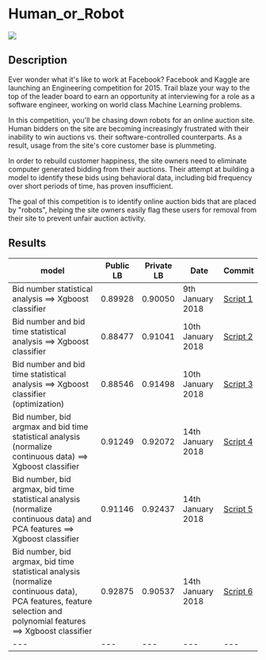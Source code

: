 # Human_or_Robot

![](https://niccollsanddimes.files.wordpress.com/2015/06/robot-woman-office.jpg)

## Description
Ever wonder what it's like to work at Facebook? Facebook and Kaggle are launching an Engineering competition for 2015. Trail blaze your way to the top of the leader board to earn an opportunity at interviewing for a role as a software engineer, working on world class Machine Learning problems. 

In this competition, you'll be chasing down robots for an online auction site. Human bidders on the site are becoming increasingly frustrated with their inability to win auctions vs. their software-controlled counterparts. As a result, usage from the site's core customer base is plummeting.

In order to rebuild customer happiness, the site owners need to eliminate computer generated bidding from their auctions. Their attempt at building a model to identify these bids using behavioral data, including bid frequency over short periods of time, has proven insufficient. 

The goal of this competition is to identify online auction bids that are placed by "robots", helping the site owners easily flag these users for removal from their site to prevent unfair auction activity. 

## Results

model | Public LB | Private LB | Date | Commit
--- | --- | --- | --- | ---
Bid number statistical analysis ==> Xgboost classifier | 0.89928 | 0.90050 | 9th January 2018 | [Script 1](https://github.com/satacroteam/Human_or_Robot/tree/6f91faf0eab2ad50fc54c1dd31cdce467f5ecdaa)
Bid number and bid time statistical analysis ==> Xgboost classifier | 0.88477 | 0.91041 | 10th January 2018 | [Script 2](https://github.com/satacroteam/Human_or_Robot/tree/e4a71983938b7500ef65a1d404219d7d0fd36375)
Bid number and bid time statistical analysis ==> Xgboost classifier (optimization) | 0.88546 | 0.91498 | 10th January 2018 | [Script 3](https://github.com/satacroteam/Human_or_Robot/tree/8f1ab154e3321f929225358a50a74f5e9b4c3940)
Bid number, bid argmax and bid time statistical analysis (normalize continuous data) ==> Xgboost classifier  | 0.91249 | 0.92072 | 14th January 2018 | [Script 4](https://github.com/satacroteam/Human_or_Robot/tree/618842a9a2721155bbc3290b35afb45a1b96fe7f)
Bid number, bid argmax, bid time statistical analysis (normalize continuous data) and PCA features ==> Xgboost classifier  | 0.91146 | 0.92437 | 14th January 2018 | [Script 5](https://github.com/satacroteam/Human_or_Robot/tree/0de21b1e3e57bff618f98e71d14ca7bfdb48bfc6)
Bid number, bid argmax, bid time statistical analysis (normalize continuous data), PCA features, feature selection and polynomial features ==> Xgboost classifier  | 0.92875 | 0.90537 | 14th January 2018 | [Script 6](https://github.com/satacroteam/Human_or_Robot/tree/211d2efee78070c1dfbc4a722115e20663be8bab)
--- | --- | --- | --- | ---
